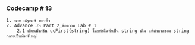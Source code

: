 ### Codecamp # 13
    1. นาย ณัฐพงษ์ ทองพึง
    2. Advance JS Part 2_ข้อความ Lab # 1
        2.1 เขียนฟังก์ชัน ucFirst(string) โดยทำคืนค่าเป็น string เดิม แต่ตัวแรกของ string กลายเป็นพิมพ์ใหญ๋